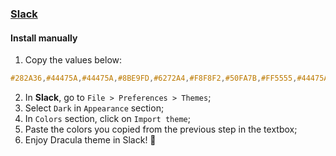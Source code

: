 ### [Slack](https://slack.com/)

#### Install manually

1. Copy the values below:

```css
#282A36,#44475A,#44475A,#8BE9FD,#6272A4,#F8F8F2,#50FA7B,#FF5555,#44475A,#F8F8F2
```

2. In **Slack**, go to `File > Preferences > Themes`;
3. Select `Dark` in `Appearance` section;
4. In `Colors` section, click on `Import theme`;
5. Paste the colors you copied from the previous step in the textbox;
6. Enjoy Dracula theme in Slack! 💜
